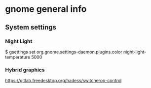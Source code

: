 # gnome general info

## System settings

### Night Light

$ gsettings set org.gnome.settings-daemon.plugins.color night-light-temperature 5000

### Hybrid graphics
https://gitlab.freedesktop.org/hadess/switcheroo-control
